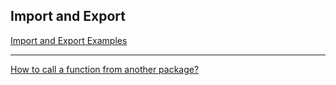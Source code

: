 
## Import and Export

[Import and Export Examples](https://www.golangprograms.com/golang-import-and-export-struct-packages-and-interfaces.html)

***

[How to call a function from another package?](https://www.golangprograms.com/golang-import-and-export-struct-packages-and-interfaces/how-to-call-a-function-from-another-package.html)
